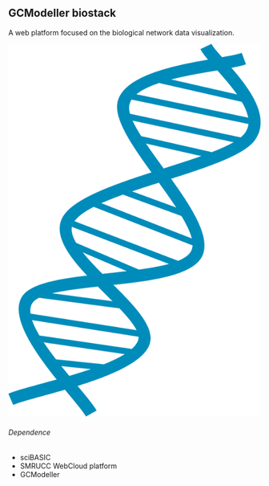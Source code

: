 ## GCModeller biostack

A web platform focused on the biological network data visualization.

![](./wwwroot/DNA.png)

###### Dependence

+ sciBASIC
+ SMRUCC WebCloud platform
+ GCModeller
